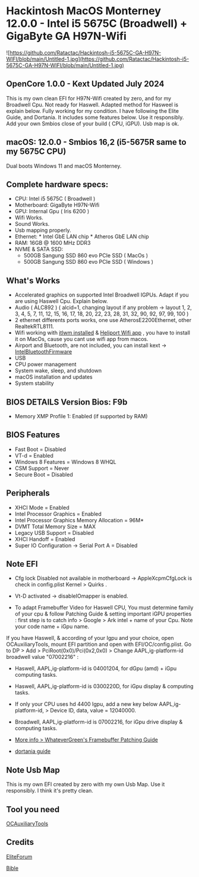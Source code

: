# Hackintosh MacOS Monterney 12.0.0 - Intel i5 5675C (Broadwell) + GigaByte GA H97N-Wifi


![https://github.com/Ratactac/Hackintosh-i5-5675C-GA-H97N-WIFI/blob/main/Untitled-1.jpg](https://github.com/Ratactac/Hackintosh-i5-5675C-GA-H97N-WIFI/blob/main/Untitled-1.jpg)

## OpenCore 1.0.0  - Kext Updated July 2024

This is my own clean EFI for H97N-Wifi created by zero, and for my Broadwell Cpu. Not ready for Haswell. Adapted method for Hasweel is explain below. Fully working for my condition. I have following the Elite Guide, and Dortania. It includes some features below. Use it responsibly. Add your own Smbios close of your build ( CPU, iGPU). Usb map is ok.

## macOS: 12.0.0 - Smbios 16,2 (i5-5675R same to my 5675C CPU)
Dual boots Windows 11 and macOS Monterney.

## Complete hardware specs:
  + CPU: Intel i5 5675C ( Broadwell )
  + Motherboard: GigaByte H97N-Wifi
  + GPU: Internal Gpu ( Iris 6200 )
  + Wifi Works.
  + Sound Works.
  + Usb mapping properly.  
  + Ethernet: * Intel GbE LAN chip 
              * Atheros GbE LAN chip 
  + RAM: 16GB @ 1600 MHz DDR3
  + NVME & SATA SSD:
      + 500GB Sangung SSD 860 evo PCIe SSD ( MacOs )
      + 500GB Sangung SSD 860 evo PCIe SSD ( Windows )

## What's Works
+ Accelerated graphics on supported Intel Broadwell IGPUs. Adapt if you are using Haswell Cpu. Explain below.
+ Audio ( ALC892 ) ( alcid=1, changing layout if any problem -> layout 1, 2, 3, 4, 5, 7, 11, 12, 15, 16, 17, 18, 20, 22, 23, 28, 31, 32, 90, 92, 97, 99, 100 ) 
+ 2 ethernet differents ports works, one use AtherosE2200Ethernet, other RealtekRTL8111.
+ Wifi working with [itlwm installed](https://github.com/OpenIntelWireless/itlwm/releases) & [Heliport Wifi app](https://github.com/OpenIntelWireless/HeliPort/releases) , you have to install it on MacOs, cause you cant use wifi app from macos.
+ Airport and Bluetooth, are not included, you can install kext -> [IntelBluetoothFirmware](https://github.com/OpenIntelWireless/IntelBluetoothFirmware/releases)
+ USB
+ CPU power management
+ System wake, sleep, and shutdown
+ macOS installation and updates
+ System stability

## BIOS DETAILS Version Bios: F9b
+ Memory XMP Profile 1: Enabled (if supported by RAM)

## BIOS Features
+ Fast Boot = 	Disabled
+ VT-d =  Enabled
+ Windows 8 Features =	Windows 8 WHQL
+ CSM Support = 	Never
+ Secure Boot = 	Disabled

## Peripherals
+ XHCI Mode = 	Enabled
+ Intel Processor Graphics =	Enabled
+ Intel Processor Graphics Memory Allocation =  96M*
+ DVMT Total Memory Size =  MAX
+ Legacy USB Support =	Disabled
+ XHCI Handoff =	Enabled
+ Super IO Configuration → Serial Port A =	Disabled

          
## Note EFI

* Cfg lock Disabled not available in motherboard ->  AppleXcpmCfgLock is check in config.plist Kernel > Quirks .

* Vt-D activated    -> disableIOmapper is enabled.

* To adapt Framebuffer Video for Haswell CPU, You must determine family of your cpu & follow Patching Guide & setting important iGPU properties : 
first  step is to catch info > Google > Ark intel + name of your Cpu. Note your code name + iGpu name.

If you have Haswell, & according of your Igpu and your choice, open OCAuxiliaryTools, mount EFI partition and open with EFI/OC/config.plist. Go to DP > Add > PciRoot(0x0)/Pci(0x2,0x0) > Change AAPL,ig-platform-id broadwell value "07002216" :

* Haswell, AAPL,ig-platform-id is 04001204, for dGpu (amd) + iGpu computing tasks.
* Haswell, AAPL,ig-platform-id is 0300220D, for iGpu display & computing tasks.
* If only your CPU uses hd 4400 Igpu, add a new key below AAPL,ig-platform-id, > Device ID, data, value = 12040000.

* Broadwell, AAPL,ig-platform-id is 07002216, for iGpu drive display & computing tasks.

* [More info > WhateverGreen's Framebuffer Patching Guide](https://github.com/acidanthera/WhateverGreen/blob/master/Manual/FAQ.IntelHD.en.md)
* [dortania guide](https://dortania.github.io/OpenCore-Post-Install/gpu-patching/intel-patching/#getting-started)

## Note Usb Map 

This is my own EFI created by zero with my own Usb Map. Use it responsibly. I think it's pretty clean.
  
## Tool you need

[OCAuxiliaryTools](https://github.com/ic005k/OCAuxiliaryTools)

## Credits 

[EliteForum](https://elitemacx86.com/)

[Bible](https://dortania.github.io/docs/latest/Configuration.html)
